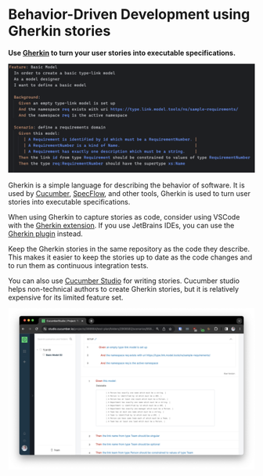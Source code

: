 # Behavior-Driven Development using Gherkin stories

**Use [Gherkin](https://cucumber.io/docs/gherkin/) to turn your user stories into executable specifications.**

![Screenshot of a Gherkin Code Example in an editor](gherkin-code-example.png)

Gherkin is a simple language for describing the behavior of software. It is used by [Cucumber](https://cucumber.io/), [SpecFlow](https://specflow.org/), and other tools, Gherkin is used to turn user stories into executable specifications.

When using Gherkin to capture stories as code, consider using VSCode with the [Gherkin extension](https://marketplace.visualstudio.com/items?itemName=alexkrechik.cucumberautocomplete). If you use JetBrains IDEs, you can use the [Gherkin plugin](https://plugins.jetbrains.com/plugin/9164-gherkin) instead.

Keep the Gherkin stories in the same repository as the code they describe. This makes it easier to keep the stories up to date as the code changes and to run them as continuous integration tests.

You can also use [Cucumber Studio](https://cucumber.io/studio/) for writing stories. Cucumber studio helps non-technical authors to create Gherkin stories, but it is relatively expensive for its limited feature set.

![Screenshot of a Gherkin Code Example in Cucumber Studio](gherkin-code-cucumberstudio-example.png)
